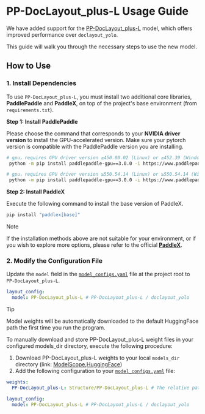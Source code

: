 # PP-DocLayout_plus-L Usage Guide

We have added support for the [PP-DocLayout_plus-L](https://huggingface.co/PaddlePaddle/PP-DocLayout-L) model, which offers improved performance over `doclayout_yolo`.

This guide will walk you through the necessary steps to use the new model.

## How to Use
### **1.  Install Dependencies**

To use `PP-DocLayout_plus-L`, you must install two additional core libraries, **PaddlePaddle** and **PaddleX**, on top of the project's base environment (from `requirements.txt`).

**Step 1: Install PaddlePaddle**

Please choose the command that corresponds to your **NVIDIA driver version** to install the GPU-accelerated version. Make sure your pytorch version is compatible with the PaddlePaddle version you are installing.

```bash
# gpu，requires GPU driver version ≥450.80.02 (Linux) or ≥452.39 (Windows)
 python -m pip install paddlepaddle-gpu==3.0.0 -i https://www.paddlepaddle.org.cn/packages/stable/cu118/

# gpu，requires GPU driver version ≥550.54.14 (Linux) or ≥550.54.14 (Windows)
 python -m pip install paddlepaddle-gpu==3.0.0 -i https://www.paddlepaddle.org.cn/packages/stable/cu126/
```

**Step 2: Install PaddleX**

Execute the following command to install the base version of PaddleX.
```bash
pip install "paddlex[base]"
```
> [!NOTE]
> 
> If the installation methods above are not suitable for your environment, or if you wish to explore more options, please refer to the official **[PaddleX](https://github.com/PaddlePaddle/PaddleX)**.

### **2.  Modify the Configuration File**

Update the `model` field in the [`model_configs.yaml`](https://github.com/Yuliang-Liu/MonkeyOCR/blob/main/model_configs.yaml#L7) file at the project root to `PP-DocLayout_plus-L`.

```yaml
layout_config: 
  model: PP-DocLayout_plus-L # PP-DocLayout_plus-L / doclayout_yolo
```
> [!TIP]
> 
> Model weights will be automatically downloaded to the default HuggingFace path the first time you run the program.
> 
> To manually download and store PP-DocLayout_plus-L weight files in your configured models_dir directory, execute the following procedure:
> 
> 1. Download PP-DocLayout_plus-L weights to your local `models_dir` directory (link: [ModelScope](https://modelscope.cn/models/PaddlePaddle/PP-DocLayout_plus-L),[HuggingFace](https://huggingface.co/PaddlePaddle/PP-DocLayout_plus-L))
> 2. Add the following configuration to your [`model_configs.yaml`](https://github.com/Yuliang-Liu/MonkeyOCR/blob/main/model_configs.yaml) file:
> ```yaml
> weights:
>   PP-DocLayout_plus-L: Structure/PP-DocLayout_plus-L # The relative path of models_dir
> 
> layout_config: 
>   model: PP-DocLayout_plus-L # PP-DocLayout_plus-L / doclayout_yolo
> ```
